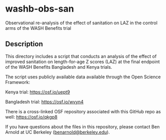 # washb-obs-san
Observational re-analysis of the effect of sanitation on LAZ in the control arms of the WASH Benefits trial


## Description

This directory includes a script that conducts an analysis of the effect of improved sanitation on length-for-age Z scores (LAZ) at the final endpoint of the WASH Benefits Bangladesh and Kenya trials. 

The script uses publicly available data available through the Open Science Framework:

Kenya trial: https://osf.io/uept9

Bangladesh trial: https://osf.io/wvyn4

There is a cross-linked OSF repository associated with this GitHub repo as well: https://osf.io/qkgp8

If you have questions about the files in this repository, please contact Ben Arnold at UC Berkeley (benarnold@berkeley.edu). 

